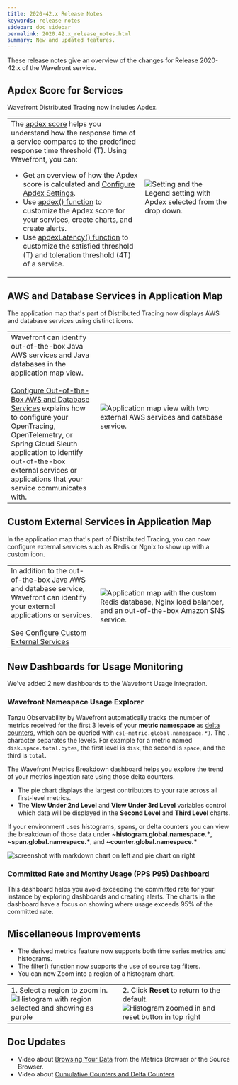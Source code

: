 ```yaml
---
title: 2020-42.x Release Notes
keywords: release notes
sidebar: doc_sidebar
permalink: 2020.42.x_release_notes.html
summary: New and updated features.
---
```


These release notes give an overview of the changes for Release 2020-42.x of the Wavefront service.


## Apdex Score for Services

Wavefront Distributed Tracing now includes Apdex.

<table style="width: 100%;">
<tbody>
<tr>
<td width="60%">The <a href="https://www.apdex.org">apdex score</a> helps you understand how the response time of a service compares to the predefined response time threshold (T). Using Wavefront, you can:
<ul>
<li>Get an overview of how the Apdex score is calculated and <a href="tracing_apdex.html">Configure Apdex Settings</a>.</li>
<li>Use <a href="hs_apdex_function.html">apdex() function</a> to customize the Apdex score for your services, create charts, and create alerts.</li>
<li>Use <a href="hs_apdex_latency_function.html">apdexLatency() function</a> to customize the satisfied threshold (T) and toleration threshold (4T) of a service.</li>
</ul>
</td>
<td width="40%"><img src="images/apdex_score_legend_colors.png" alt="Setting and the Legend setting with Apdex selected from the drop down."/></td>
</tr>
</tbody>
</table>

## AWS and Database Services in Application Map

The application map that's part of Distributed Tracing now displays AWS and database services using distinct icons.

<table style="width: 100%;">
<tbody>
<tr>
<td width="40%">Wavefront can identify out-of-the-box Java AWS services and Java databases in the application map view.<br/><br/> <a href="tracing_external_services.html#configure-out-of-the-box-aws-and-database-services">Configure Out-of-the-Box AWS and Database Services</a> explains how to configure your OpenTracing, OpenTelemetry, or Spring Cloud Sleuth application to identify out-of-the-box external services or applications that your service communicates with.
</td>
<td width="60%"><img src="images/tracing_key_concepts_external_nodes.png" alt="Application map view with two external AWS services and database service."/></td>
</tr>
</tbody>
</table>


## Custom External Services in Application Map

In the application map that's part of Distributed Tracing, you can now configure external services such as Redis or Ngnix to show up with a custom icon.

<table style="width: 100%;">
<tbody>
<tr>
<td width="40%">In addition to the out-of-the-box Java AWS and database service, Wavefront can identify your external applications or services. <br/> <br/>See <a href="tracing_external_services.html#configure-custom-external-services">Configure Custom External Services</a>
</td>
<td width="60%"><img src="images/tracing_custom_external_services_final.png" alt="Application map with the custom Redis database, Nginx load balancer, and an out-of-the-box Amazon SNS service."/></td>
</tr>
</tbody>
</table>


## New Dashboards for Usage Monitoring

We've added 2 new dashboards to the Wavefront Usage integration.

### Wavefront Namespace Usage Explorer

Tanzu Observability by Wavefront automatically tracks the number of metrics received for the first 3 levels of your **metric namespace** as [delta counters](https://docs.wavefront.com/delta_counters.html), which can be queried with `cs(~metric.global.namespace.*)`. The `.` character separates the levels. For example for a metric named `disk.space.total.bytes`, the first level is `disk`, the second is `space`, and the third is `total`.

The Wavefront Metrics  Breakdown dashboard helps you explore the trend of your metrics ingestion rate using those delta counters.

* The pie chart displays the largest contributors to your rate across all first-level metrics.
* The **View Under 2nd Level** and **View Under 3rd Level** variables control which data will be displayed in the **Second Level** and **Third Level** charts.

If your environment uses histograms, spans, or delta counters you can view the breakdown of those data under **~histogram.global.namespace.&#42;**, **~span.global.namespace.&#42;**, and **~counter.global.namespace.&#42;**

![screenshot with markdown chart on left and pie chart on right](images/metric_breakdown.png)

### Committed Rate and Monthy Usage (PPS P95) Dashboard

This dashboard helps you avoid exceeding the committed rate for your instance by exploring dashboards and creating alerts. The charts in the dashboard have a focus on showing where usage exceeds 95% of the committed rate.

## Miscellaneous Improvements


* The derived metrics feature now supports both time series metrics and histograms.
* The [filter() function](ts_filter.html) now supports the use of source tag filters.
* You can now Zoom into a region of a histogram chart.

<table style="width: 100%;">
<tbody>
<tr>
<td width="50%">1. Select a region to zoom in. <br/>
<img src="images/zoom_histogram.png" alt="Histogram with region selected and showing as purple"/>
</td>
<td width="50%">2. Click <strong>Reset</strong> to return to the default.<br/>
<img src="images/zoom_histogram_reset.png" alt="Histogram zoomed in and reset button in top right"/></td>
</tr>
</tbody>
</table>

## Doc Updates

<!--* New [Tracing Tutorial](/tracing_java_tutorial.html) (Java).-->
* Video about [Browsing Your Data](https://vmwaretv.vmware.com/media/t/1_ubikydhv) from the Metrics Browser or the Source Browser.
* Video about [Cumulative Counters and Delta Counters](https://vmwaretv.vmware.com/media/t/1_khsugqea)
